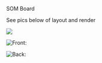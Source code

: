 SOM Board 

See pics below of layout and render

   
![](/img/SOM.png)   
    
![Front:](/img/SOM_front.png)   
   
![Back:](/img/SOM_back.png)     

